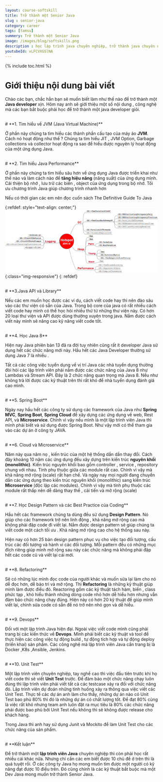 ```yaml
---
layout: course-softskill
title: Trở thành một Senior Java
slug : senior-java
category: career
tags: [tamsu]
summery: Trở thành một Senior Java   
image: /images/blog/softskills.png
description : học lập trình java chuyên nghiệp, trở thành java chuyên nghiệp, các kỷ thuật cần cho một java
youtubeId: xLFCVXGSlNA
---
```


{% include toc.html %}

# **Giới thiệu nội dung bài viết**

Chào các bạn, chắc hẳn bạn sẽ muốn biết làm như thế nào để trở thành một <b>Java developer</b> xịn. Hôm nay anh sẽ giới thiệu một số nội dung , công nghệ mà các bạn bắt buộc phải học để trở thành một java developer giỏi.

<br>
# **1. Tìm hiểu về JVM (Java Virtual Machine)**

Ở phần này chúng ta tìm hiểu các thành phần cấu tạo của máy ảo <b>JVM</b>. Cách nó hoạt động như thế ? Chúng ta tìm hiểu JIT , JVM Option, Garbage collections và collector hoạt động ra sao để hiểu được nguyên lý hoạt động của một ứng dụng Java.

<br>
# **2. Tìm hiểu Java Performance**

Ở phần này chúng ta tìm hiểu sâu hơn về ứng dụng Java được triển khai như thế nào và làm cách nào để <b>tăng hiệu năng</b> (năng suất) của ứng dụng mình. Cải thiện bộ nhớ , lưu trữ các biến , object của ứng dụng trong bộ nhớ. Tối ưu chương trình Java giúp chương trình nhanh hơn

Nếu có thời gian các em nên đọc cuốn sách The Definitive Guide To Java

{:refdef: style="text-align: center;"}
![memory](/images/post/softskills/hotspot.png){:class="img-responsive"}
{: refdef}

<br>
# **3.Java API và Library**

Nếu các em muốn học được các ví dụ, cách viết code hay thì nên đào sâu vào các thư viện có sẵn của Java. Trong bộ core của java có rất nhiều cách viết code hay mình có thể học hỏi nhiều thứ từ những thư viện này. Có hơn 20 loại thư viện và API được dùng thường xuyên trong java. Nắm được cách viết này mình sẽ nâng cao kỹ năng viết code tốt.

<br>
# **4. Học Java 8**

Hiện nay Java phiên bản 13 đã ra đời tuy nhiên cũng rất ít developer Java sử dụng hết các chức năng mới này. Hầu hết các Java Developer thường sử dụng Java 7 là nhiều .

Tất cả các công việc tuyển dụng về vị trí Java các nhà tuyển dụng thường đòi hỏi các lập trình viên phải nắm được các chức năng của Java 8 như Lambdas và Stream API. Đây là 2 chức năng quan trọng mà Java 8. Nếu như không trả lời được các kỹ thuật trên thì rất khó để nhà tuyển dụng đánh giá cao mình.

<br>
# **5. Spring Boot**

Ngày nay hầu hết các công ty sử dụng các framework của Java như <b>Spring MVC</b>, <b>Spring Boot</b>, <b>Spring Cloud</b> để xây dựng các ứng dụng về web, Rest API, và <b>Microservice</b>. Chính vì vậy nếu mình là một lập trình viên Java thì mình phải biết và sử dụng được Spring Boot. Như vậy mới có thể tham gia vào các dự án ở công ty JAVA.

<br>
# **6. Cloud và Microservice**

Năm này qua năm nọ , kiến trúc của một hệ thống dần dần thay đổi. Cách đây khoảng 10 năm các ứng dụng đều xây dựng trên kiến trúc <b>nguyên khối (monolithic)</b>. Kiến trúc nguyên khối bao gồm controller , service , repository chung với nhau. Tính phụ thuộc giữa các module rất cao. Chính vì vậy mà khả năng mở rộng (scale) rất hạn chế. Và ngày nay mọi người đang chuyển dần các ứng dụng theo kiến trúc nguyên khối (monolithic) sang kiến trúc <b>Microservice</b> (độc lập các modules). Chính vì vậy mà tính phụ thuộc các module rất thấp nên dễ dàng thay thế , cải tiến và mở rộng (scale)

<br>
# **7. Học Design Pattern và các Best Practice của Coding**

Hầu hết các framework chúng ta dùng đều sử dụng <b>Design Pattern</b>. Nó giúp cho các framework trở nên linh động , khả năng mở rộng cao mà không phải đập code đi viết lại. Nắm được design pattern sẽ giúp chúng ta viết code một cách tối ưu . Khả năng mở rộng cao cho hệ thống sau này.

Hiện nay có hơn 25 bản design pattern phục vụ cho việc tạo đối tượng, cấu trúc các đối tượng và hành vi các đối tượng. Mỗi pattern đều có những mục đích riêng giúp mình mở rộng sau này các chức năng mà không phải đập hết các code cũ và viết lại cái mới.

<br>
# **8. Refactoring**

Sẽ có những lúc mình đọc code của người khác và muốn sửa lại làm cho nó dễ đọc hơn, dễ bảo trì và mở rộng. Thì <b>Refactoring</b> là những kỹ thuật giúp mình làm được điều đó. Reactoring gồm các kỹ thuật tách hàm, biến , class phức tạp , khó hiểu thành những dòng code nhỏ hơn dễ hiểu hơn nhưng vẫn đảm bảo chức năng chạy đúng. Hiện này có hơn 20 kỹ thuật để giúp mình viết lại, chỉnh sửa code có sẵn để nó trở nên nhỏ gọn và dễ hiểu.

<br>
# **9. Devops**

Đối với một lập trình Java hiện đại. Ngoài việc viết code mình cũng phải trang bị các kiến thức về <b>Devops</b>. Mình phải biết các kỹ thuật và tool để thực hiện các công việc tự động build , tự động tích hợp và tự động deploy (triển khai) sản phẩm. Các công nghệ mà lập trình viên Java cần trang bị  là Docker ,K8s ,Ansible, Jenkins.

<br>
# **10. Unit Test**

Một lập trình viên chuyên nghiệp, tay nghề cao thì việc đầu tiên trước khi họ viết code thì sẽ viết <b>Unit Test</b> trước. Để đảm bảo một chức năng chạy luôn đúng thì lập trình viên phải viết tất cả các testcase xảy ra đối với chức năng đó. Lập trình viên dự đoán những tình huống xảy ra thông qua việc viết các Unit Test. Thực tế các dự án anh làm cho thấy, những dự án nào có Unit Test bao phủ 80% thì đó là những dự án có chất lượng tốt. Để đạt 80% cũng là việc rất khó nhưng team anh luôn đặt ra mục tiêu là 80% các chức năng phải được bao phủ bởi Unit Test nếu không thì sẽ không được release cho khách hàng.

Trong Java thì anh hay sử dụng Junit và Mockito để làm Unit Test cho các chức năng của sản phẩm.

<br>
# **Kết luận**

Để trở thành một <b>lập trình viên Java</b> chuyên nghiệp thì còn phải học rất nhiều cái  khác nữa. Nhưng chỉ cần các em biết được 10 chủ đề ở trên thì là quá tuyệt rồi. Ở các công ty Java họ mong muốn tìm được một người có kỹ năng đạt được 10 điều trên. Đó cũng chính là các kỹ thuật bắt buộc mà một Dev Java mong muốn trở thành Senior Java.

